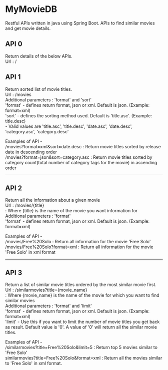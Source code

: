 # MyMovieDB #
Restful APIs written in java using Spring Boot.   APIs to find similar movies and get movie details.


## API 0 ##
Return details of the below APIs.     
Url : /

## API 1 ##
Return sorted list of movie titles.             
Url : /movies              
Additional parameters : 'format' and 'sort'                 
'format' - defines return format, json or xml. Default is json. (Example: format=xml)            
'sort' - defines the sorting method used. Default is 'title.asc'. (Example: title.desc)          
       - Valid values are 'title.asc', 'title.desc', 'date.asc', 'date.desc', 'category.asc', 'category.desc'         

Examples of API -            
/movies?format=xml&sort=date.desc  : Return movie titles sorted by release date in descending order             
/movies?format=json&sort=category.asc :  Return movie titles sorted by category count(total number of category tags for the movie) in ascending order                       
 
---              

## API 2 ##            
Return all the information about a given movie            
Url : /movies/{title}                
    : Where {title} is the name of the movie you want information for                 
Additional parameters : 'format'                  
'format' - defines return format, json or xml. Default is json. (Example: format=xml)                  

Examples of API -                   
/movies/Free%20Solo  : Return all information for the movie 'Free Solo'                  
/movies/Free%20Solo?format=xml  : Return all information for the movie 'Free Solo' in xml format                  

---

## API 3 ##
Return a list of similar movie titles ordered by the most similar movie first.                  
Url : /similarmovies?title={movie_name}                  
    : Where {movie_name} is the name of the movie for which you want to find similar movies                  
Additional parameters : 'format' and 'limit'                  
'format' - defines return format, json or xml. Default is json. (Example: format=xml)                  
'limit' - Use this if you want to limit the number of movie titles you get back as result. Default value is '0'. A value of '0' will return all the similar movie titles.                  

Examples of API -                  
/similarmovies?title=Free%20Solo&limit=5  : Return top 5 movies similar to 'Free Solo'                  
similarmovies?title=Free%20Solo&format=xml  : Return all the movies similar to 'Free Solo' in xml format.                  
